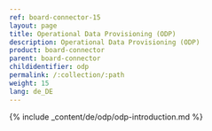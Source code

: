 ```yaml
---
ref: board-connector-15
layout: page
title: Operational Data Provisioning (ODP)
description: Operational Data Provisioning (ODP)
product: board-connector
parent: board-connector
childidentifier: odp
permalink: /:collection/:path
weight: 15
lang: de_DE
---
```


{% include _content/de/odp/odp-introduction.md %} 


